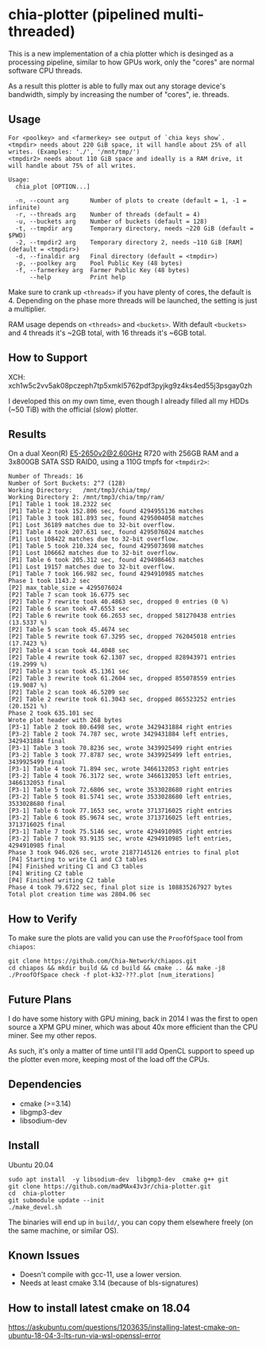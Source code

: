 # chia-plotter (pipelined multi-threaded)

This is a new implementation of a chia plotter which is desinged as a processing pipeline,
similar to how GPUs work, only the "cores" are normal software CPU threads.

As a result this plotter is able to fully max out any storage device's bandwidth,
simply by increasing the number of "cores", ie. threads.

## Usage

```
For <poolkey> and <farmerkey> see output of `chia keys show`.
<tmpdir> needs about 220 GiB space, it will handle about 25% of all writes. (Examples: './', '/mnt/tmp/')
<tmpdir2> needs about 110 GiB space and ideally is a RAM drive, it will handle about 75% of all writes.

Usage:
  chia_plot [OPTION...]

  -n, --count arg      Number of plots to create (default = 1, -1 = infinite)
  -r, --threads arg    Number of threads (default = 4)
  -u, --buckets arg    Number of buckets (default = 128)
  -t, --tmpdir arg     Temporary directory, needs ~220 GiB (default = $PWD)
  -2, --tmpdir2 arg    Temporary directory 2, needs ~110 GiB [RAM] (default = <tmpdir>)
  -d, --finaldir arg   Final directory (default = <tmpdir>)
  -p, --poolkey arg    Pool Public Key (48 bytes)
  -f, --farmerkey arg  Farmer Public Key (48 bytes)
      --help           Print help
```

Make sure to crank up `<threads>` if you have plenty of cores, the default is 4.
Depending on the phase more threads will be launched, the setting is just a multiplier.

RAM usage depends on `<threads>` and `<buckets>`.
With default `<buckets>` and 4 threads it's ~2GB total, with 16 threads it's ~6GB total.

## How to Support

XCH: xch1w5c2vv5ak08pczeph7tp5xmkl5762pdf3pyjkg9z4ks4ed55j3psgay0zh

I developed this on my own time, even though I already filled all my HDDs (~50 TiB) with the official (slow) plotter.

## Results

On a dual Xeon(R) E5-2650v2@2.60GHz R720 with 256GB RAM and a 3x800GB SATA SSD RAID0, using a 110G tmpfs for `<tmpdir2>`:

```
Number of Threads: 16
Number of Sort Buckets: 2^7 (128)
Working Directory:   /mnt/tmp3/chia/tmp/
Working Directory 2: /mnt/tmp3/chia/tmp/ram/
[P1] Table 1 took 18.2322 sec
[P1] Table 2 took 152.806 sec, found 4294955136 matches
[P1] Table 3 took 181.893 sec, found 4295004058 matches
[P1] Lost 36189 matches due to 32-bit overflow.
[P1] Table 4 took 207.631 sec, found 4295076024 matches
[P1] Lost 108422 matches due to 32-bit overflow.
[P1] Table 5 took 210.324 sec, found 4295073698 matches
[P1] Lost 106662 matches due to 32-bit overflow.
[P1] Table 6 took 205.312 sec, found 4294986463 matches
[P1] Lost 19157 matches due to 32-bit overflow.
[P1] Table 7 took 166.982 sec, found 4294910985 matches
Phase 1 took 1143.2 sec
[P2] max_table_size = 4295076024
[P2] Table 7 scan took 16.6775 sec
[P2] Table 7 rewrite took 40.4863 sec, dropped 0 entries (0 %)
[P2] Table 6 scan took 47.6553 sec
[P2] Table 6 rewrite took 66.2653 sec, dropped 581270438 entries (13.5337 %)
[P2] Table 5 scan took 45.4674 sec
[P2] Table 5 rewrite took 67.3295 sec, dropped 762045018 entries (17.7423 %)
[P2] Table 4 scan took 44.4048 sec
[P2] Table 4 rewrite took 62.1307 sec, dropped 828943971 entries (19.2999 %)
[P2] Table 3 scan took 45.1361 sec
[P2] Table 3 rewrite took 61.2604 sec, dropped 855078559 entries (19.9087 %)
[P2] Table 2 scan took 46.5209 sec
[P2] Table 2 rewrite took 61.3043 sec, dropped 865523252 entries (20.1521 %)
Phase 2 took 635.101 sec
Wrote plot header with 268 bytes
[P3-1] Table 2 took 80.6498 sec, wrote 3429431884 right entries
[P3-2] Table 2 took 74.787 sec, wrote 3429431884 left entries, 3429431884 final
[P3-1] Table 3 took 70.8236 sec, wrote 3439925499 right entries
[P3-2] Table 3 took 77.8787 sec, wrote 3439925499 left entries, 3439925499 final
[P3-1] Table 4 took 71.894 sec, wrote 3466132053 right entries
[P3-2] Table 4 took 76.3172 sec, wrote 3466132053 left entries, 3466132053 final
[P3-1] Table 5 took 72.6806 sec, wrote 3533028680 right entries
[P3-2] Table 5 took 81.5741 sec, wrote 3533028680 left entries, 3533028680 final
[P3-1] Table 6 took 77.1653 sec, wrote 3713716025 right entries
[P3-2] Table 6 took 85.9674 sec, wrote 3713716025 left entries, 3713716025 final
[P3-1] Table 7 took 75.5146 sec, wrote 4294910985 right entries
[P3-2] Table 7 took 93.9135 sec, wrote 4294910985 left entries, 4294910985 final
Phase 3 took 946.026 sec, wrote 21877145126 entries to final plot
[P4] Starting to write C1 and C3 tables
[P4] Finished writing C1 and C3 tables
[P4] Writing C2 table
[P4] Finished writing C2 table
Phase 4 took 79.6722 sec, final plot size is 108835267927 bytes
Total plot creation time was 2804.06 sec
```

## How to Verify

To make sure the plots are valid you can use the `ProofOfSpace` tool from `chiapos`:

```
git clone https://github.com/Chia-Network/chiapos.git
cd chiapos && mkdir build && cd build && cmake .. && make -j8
./ProofOfSpace check -f plot-k32-???.plot [num_iterations]
```

## Future Plans

I do have some history with GPU mining, back in 2014 I was the first to open source a XPM GPU miner,
which was about 40x more efficient than the CPU miner. See my other repos.

As such, it's only a matter of time until I'll add OpenCL support to speed up the plotter even more,
keeping most of the load off the CPUs.

## Dependencies

- cmake (>=3.14)
- libgmp3-dev
- libsodium-dev

## Install

Ubuntu 20.04
```
sudo apt install  -y libsodium-dev  libgmp3-dev  cmake g++ git
git clone https://github.com/madMAx43v3r/chia-plotter.git 
cd  chia-plotter
git submodule update --init
./make_devel.sh
```

The binaries will end up in `build/`, you can copy them elsewhere freely (on the same machine, or similar OS).

## Known Issues

- Doesn't compile with gcc-11, use a lower version.
- Needs at least cmake 3.14 (because of bls-signatures)

## How to install latest cmake on 18.04

https://askubuntu.com/questions/1203635/installing-latest-cmake-on-ubuntu-18-04-3-lts-run-via-wsl-openssl-error

